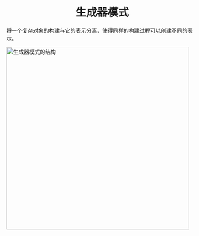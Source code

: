 <h1 align="center">
生成器模式
</h1>

将一个复杂对象的构建与它的表示分离，使得同样的构建过程可以创建不同的表示。

<img src="https://refactoringguru.cn/images/patterns/diagrams/builder/structure-2x.png" alt="生成器模式的结构" width="480">
